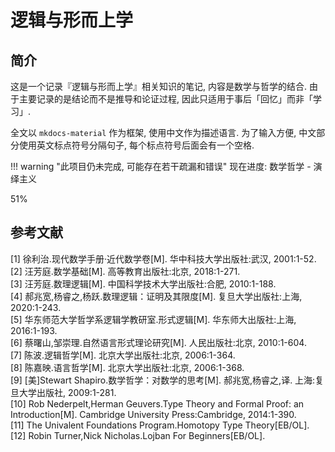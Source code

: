 # 逻辑与形而上学

## 简介
这是一个记录『逻辑与形而上学』相关知识的笔记, 内容是数学与哲学的结合. 由于主要记录的是结论而不是推导和论证过程, 因此只适用于事后「回忆」而非「学习」.

全文以 `mkdocs-material` 作为框架, 使用中文作为描述语言. 为了输入方便, 中文部分使用英文标点符号分隔句子, 每个标点符号后面会有一个空格.

!!! warning "此项目仍未完成, 可能存在若干疏漏和错误"
    <label> 现在进度: 数学哲学 - 演绎主义 </label>
    <div class="progress-container">
        <div class="progress-percentage" style="width: 51%;"> 51% </div>
    </div>

## 参考文献
[1] 徐利治.现代数学手册·近代数学卷[M]. 华中科技大学出版社:武汉, 2001:1-52.  
[2] 汪芳庭.数学基础[M]. 高等教育出版社:北京, 2018:1-271.  
[3] 汪芳庭.数理逻辑[M]. 中国科学技术大学出版社:合肥, 2010:1-188.  
[4] 郝兆宽,杨睿之,杨跃.数理逻辑：证明及其限度[M]. 复旦大学出版社:上海, 2020:1-243.  
[5] 华东师范大学哲学系逻辑学教研室.形式逻辑[M]. 华东师大出版社:上海, 2016:1-193.  
[6] 蔡曙山,邹崇理.自然语言形式理论研究[M]. 人民出版社:北京, 2010:1-604.  
[7] 陈波.逻辑哲学[M]. 北京大学出版社:北京, 2006:1-364.  
[8] 陈嘉映.语言哲学[M]. 北京大学出版社:北京, 2006:1-368.  
[9] [美]Stewart Shapiro.数学哲学：对数学的思考[M]. 郝兆宽,杨睿之,译. 上海:复旦大学出版社, 2009:1-281.  
[10] Rob Nederpelt,Herman Geuvers.Type Theory and Formal Proof: an Introduction[M]. Cambridge University Press:Cambridge, 2014:1-390.  
[11] The Univalent Foundations Program.Homotopy Type Theory[EB/OL].  
[12] Robin Turner,Nick Nicholas.Lojban For Beginners[EB/OL].  
